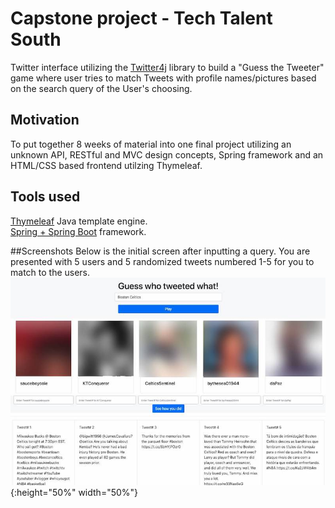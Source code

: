 # Capstone project - Tech Talent South
Twitter interface utilizing the [Twitter4j](http://twitter4j.org/en/index.html) library to build a  "Guess the Tweeter" game where user tries to match Tweets with profile names/pictures based on the search query of the User's choosing.   


## Motivation
To put together 8 weeks of material into one final project utilizing an unknown API, RESTful and MVC design concepts, Spring framework and an HTML/CSS based frontend utilzing Thymeleaf. 


## Tools used
[Thymeleaf](https://www.thymeleaf.org/) Java template engine.  
[Spring + Spring Boot](https://spring.io/projects/spring-boot) framework.

##Screenshots
Below is the initial screen after inputting a query. You are presented with 5 users and 5 randomized tweets numbered 1-5 for you to match to the users. 
![Image 1](https://github.com/WGlaser/TTSTwitterCapstone/blob/master/Readme1.jpg){:height="50%" width="50%"}


